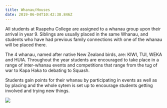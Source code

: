 ```yaml
---
title: Whanau/Houses
date: 2019-06-04T10:42:38.846Z
---
```

All students at Ruapehu College are assigned to a whanau group upon their arrival in year 9. Siblings are usually placed in the same Whanau, and students who have had previous family connections with one of the whanau will be placed there.

The 4 whanau, named after native New Zealand birds, are: KIWI, TUI, WEKA and HUIA. Throughout the year students are encouraged to take place in a range of inter-whanau events and competitions that range from the tug of war to Kapa Haka to debating to Squash. 

Students gain points for their whanau by participating in events as well as by placing and the whole sytem is set up to encourage students getting involved and trying new things.

![](https://res.cloudinary.com/ruapehu-college/image/upload/v1567719237/IMG-6808_tbccwm.jpg)
